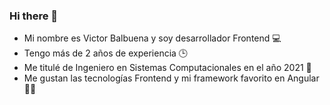 ### Hi there 👋

- Mi nombre es Victor Balbuena y soy desarrollador Frontend 💻
- Tengo más de 2 años de experiencia 🕒
- Me titulé de Ingeniero en Sistemas Computacionales en el año 2021 📅
- Me gustan las tecnologías Frontend y mi framework favorito en Angular 🧑‍💻

<!--
**victorbalbuena/victorbalbuena** is a ✨ _special_ ✨ repository because its `README.md` (this file) appears on your GitHub profile.

Here are some ideas to get you started:

- 🔭 I’m currently working on ...
- 🌱 I’m currently learning ...
- 👯 I’m looking to collaborate on ...
- 🤔 I’m looking for help with ...
- 💬 Ask me about ...
- 📫 How to reach me: ...
- 😄 Pronouns: ...
- ⚡ Fun fact: ...
-->
